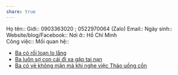 ```yaml
---
share: true
---
```

Họ tên:: 
Giới:: 0903363020 ; 0522970064 (Zalo)
Email:: 
Ngày sinh:: 
Website/blog/Facebook:: 
Nơi ở:: Hồ Chí Minh  
Công việc:: 
Mối quan hệ::

- [Ba có rối loạn lo lắng](./Ba%20c%C3%B3%20r%E1%BB%91i%20lo%E1%BA%A1n%20lo%20l%E1%BA%AFng.md)
- [Ba luôn sợ con cái đi xa gặp tai nạn](./Ba%20lu%C3%B4n%20s%E1%BB%A3%20con%20c%C3%A1i%20%C4%91i%20xa%20g%E1%BA%B7p%20tai%20n%E1%BA%A1n.md)
- [Ba có vẻ không mặn mà khi nghe việc Thảo uống cồn](./Ba%20c%C3%B3%20v%E1%BA%BB%20kh%C3%B4ng%20m%E1%BA%B7n%20m%C3%A0%20khi%20nghe%20vi%E1%BB%87c%20Th%E1%BA%A3o%20u%E1%BB%91ng%20c%E1%BB%93n.md)
